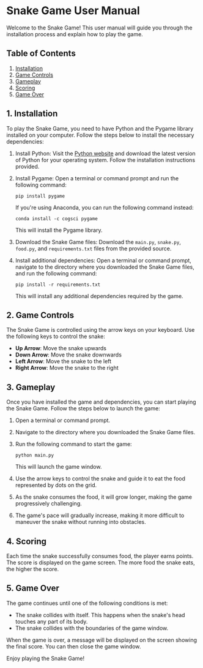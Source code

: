 # Snake Game User Manual

Welcome to the Snake Game! This user manual will guide you through the installation process and explain how to play the game.

## Table of Contents
1. [Installation](#installation)
2. [Game Controls](#game-controls)
3. [Gameplay](#gameplay)
4. [Scoring](#scoring)
5. [Game Over](#game-over)

## 1. Installation <a name="installation"></a>

To play the Snake Game, you need to have Python and the Pygame library installed on your computer. Follow the steps below to install the necessary dependencies:

1. Install Python: Visit the [Python website](https://www.python.org/downloads/) and download the latest version of Python for your operating system. Follow the installation instructions provided.

2. Install Pygame: Open a terminal or command prompt and run the following command:

   ```
   pip install pygame
   ```

   If you're using Anaconda, you can run the following command instead:

   ```
   conda install -c cogsci pygame
   ```

   This will install the Pygame library.

3. Download the Snake Game files: Download the `main.py`, `snake.py`, `food.py`, and `requirements.txt` files from the provided source.

4. Install additional dependencies: Open a terminal or command prompt, navigate to the directory where you downloaded the Snake Game files, and run the following command:

   ```
   pip install -r requirements.txt
   ```

   This will install any additional dependencies required by the game.

## 2. Game Controls <a name="game-controls"></a>

The Snake Game is controlled using the arrow keys on your keyboard. Use the following keys to control the snake:

- **Up Arrow**: Move the snake upwards
- **Down Arrow**: Move the snake downwards
- **Left Arrow**: Move the snake to the left
- **Right Arrow**: Move the snake to the right

## 3. Gameplay <a name="gameplay"></a>

Once you have installed the game and dependencies, you can start playing the Snake Game. Follow the steps below to launch the game:

1. Open a terminal or command prompt.

2. Navigate to the directory where you downloaded the Snake Game files.

3. Run the following command to start the game:

   ```
   python main.py
   ```

   This will launch the game window.

4. Use the arrow keys to control the snake and guide it to eat the food represented by dots on the grid.

5. As the snake consumes the food, it will grow longer, making the game progressively challenging.

6. The game's pace will gradually increase, making it more difficult to maneuver the snake without running into obstacles.

## 4. Scoring <a name="scoring"></a>

Each time the snake successfully consumes food, the player earns points. The score is displayed on the game screen. The more food the snake eats, the higher the score.

## 5. Game Over <a name="game-over"></a>

The game continues until one of the following conditions is met:

- The snake collides with itself. This happens when the snake's head touches any part of its body.
- The snake collides with the boundaries of the game window.

When the game is over, a message will be displayed on the screen showing the final score. You can then close the game window.

Enjoy playing the Snake Game!